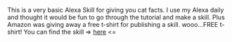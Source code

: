 This is a very basic Alexa Skill for giving you cat facts. I use my Alexa daily and thought it would be fun to go through the tutorial and make a skill. Plus Amazon was giving away a free t-shirt for publishing a skill. wooo...FREE t-shirt!
You can find the skill => [here](https://www.amazon.com/dp/B06XJ86R5C/ref=syps?s=digital-skills&ie=UTF8&qid=1490146652&sr=1-1&keywords=Cat+Facts) <=
